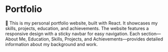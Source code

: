 # Portfolio
🎉 This is my personal portfolio website, built with React. It showcases my skills, projects, education, and achievements. The website features a responsive design with a sticky navbar for easy navigation. Each section—About Me, Education, Skills, Projects, and Achievements—provides detailed information about my background and work.

